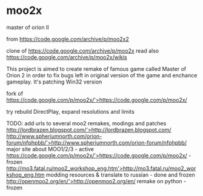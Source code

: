 # moo2x
master of orion II

from https://code.google.com/archive/p/moo2x2

clone of https://code.google.com/archive/p/moo2x
read also
https://code.google.com/archive/p/moo2x/wikis

This project is aimed to create remake of famous game called Master of Orion 2 in order to fix bugs left in original version of the game and enchance gameplay.
It's patching Win32 version

fork of https://code.google.com/p/moo2x/'>https://code.google.com/p/moo2x/

try rebuild DirectPlay, expand resolutions and limits

TODO:
add urls to several moo2 remakes, modings and patches
http://lordbrazen.blogspot.com/'>http://lordbrazen.blogspot.com/
http://www.spheriumnorth.com/orion-forum/nfphpbb/'>http://www.spheriumnorth.com/orion-forum/nfphpbb/ major site about MOO1/2/3 - active
https://code.google.com/p/moo2x/'>https://code.google.com/p/moo2x/ - frozen
http://mo3.fatal.ru/moo2_workshop_eng.htm'>http://mo3.fatal.ru/moo2_workshop_eng.htm modding resources & translate to russian - done and frozen
http://openmoo2.org/en/'>http://openmoo2.org/en/ remake on python - frozen

